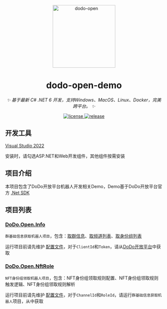 
<p align="center">
  <a href="https://open.imdodo.com">
    <img src="https://open.imdodo.com/images/hero.png" width="200" height="200" alt="dodo-open">
  </a>
</p>

<div align="center">

  # dodo-open-demo

  _✨ 基于最新 C# .NET 6 开发，支持Windows、MacOS、Linux、Docker，完美跨平台。 ✨_

  <a href="https://github.com/Rhyheart/dodo-open-demo/blob/main/LICENSE">
    <img src="https://img.shields.io/github/license/Rhyheart/dodo-open-demo" alt="license">
  </a>
  <a href="https://github.com/Rhyheart/dodo-open-demo/releases">
    <img src="https://img.shields.io/github/v/release/Rhyheart/dodo-open-demo?color=blueviolet&include_prereleases"
      alt="release">
  </a>

</div>

## 开发工具

[Visual Studio 2022](https://visualstudio.microsoft.com/zh-hans/vs/)

安装时，请勾选ASP.NET和Web开发组件，其他组件按需安装

## 项目介绍

本项目包含了DoDo开放平台机器人开发相关Demo，Demo基于DoDo开放平台官方 [.Net SDK](https://github.com/dodo-open/dodo-open-net)

## 项目列表

### [DoDo.Open.Info](https://github.com/Rhyheart/dodo-open-demo/tree/main/src/DoDo.Open.Info)

`群基础信息获取机器人项目`，包含：[取群信息](https://open.imdodo.com/api/island/info.html)、[取频道列表](https://open.imdodo.com/api/channel/list.html)、[取身份组列表](https://open.imdodo.com/api/role/list.html)

运行项目前请先维护 [配置文件](https://github.com/Rhyheart/dodo-open-demo/blob/main/src/DoDo.Open.Info/appsettings.json)，对于`ClientId`和`Token`，请从[DoDo开放平台](https://open.imdodo.com/go/introduction/deployment.html)中获取

### [DoDo.Open.NftRole](https://github.com/Rhyheart/dodo-open-demo/tree/main/src/DoDo.Open.NftRole)

`NFT身份组领取机器人项目`，包含：NFT身份组领取规则配置、NFT身份组领取规则触发逻辑、NFT身份组领取规则解析

运行项目前请先维护 [配置文件](https://github.com/Rhyheart/dodo-open-demo/blob/main/src/DoDo.Open.NftRole/appsettings.json)，对于`ChannelId`和`RoleId`，请运行`群基础信息获取机器人`项目，从中获取
